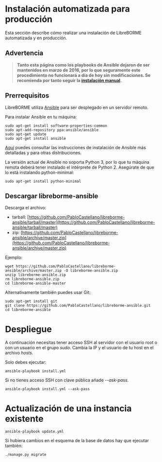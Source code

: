 # Instalación automatizada para producción

Esta sección describe cómo realizar una instalación de LibreBORME automatizada y en producción.

## Advertencia

> **Tanto esta página como los playbooks de Ansible dejaron de ser mantenidos en marzo de 2016, por lo que seguramente este procedimiento no funcionará a día de hoy sin modificaciones. Se recomienda por tanto seguir la [instalación manual](installation).**

## Prerrequisitos

LibreBORME utiliza [Ansible](https://www.ansible.com/) para ser desplegado en un servidor remoto.

Para instalar Ansible en tu máquina:

    sudo apt-get install software-properties-common
    sudo apt-add-repository ppa:ansible/ansible
    sudo apt-get update
    sudo apt-get install ansible

[Aquí](https://docs.ansible.com/intro_installation.html#latest-releases-via-apt-ubuntu) puedes consultar las instrucciones de instalación de Ansible más detalladas y para otras distribuciones.

La versión actual de Ansible no soporta Python 3, por lo que tu máquina remota deberá tener instalado el intérprete de Python 2. Asegúrate de que lo está instalando python-minimal:

    sudo apt-get install python-minimal

## Descargar libreborme-ansible

Descarga el archivo:

- tarball: [https://github.com/PabloCastellano/libreborme-ansible/tarball/master](https://github.com/PabloCastellano/libreborme-ansible/tarball/master)
- zip: [https://github.com/PabloCastellano/libreborme-ansible/archive/master.zip](https://github.com/PabloCastellano/libreborme-ansible/archive/master.zip)

Ejemplo:

    wget https://github.com/PabloCastellano/libreborme-ansible/archive/master.zip -O libreborme-ansible.zip
    unzip libreborme-ansible.zip
    rm libreborme-ansible.zip
    cd libreborme-ansible-master

Alternativamente también puedes usar Git:

    sudo apt-get install git
    git clone https://github.com/PabloCastellano/libreborme-ansible.git
    cd libreborme-ansible

# Despliegue

A continuación necesitas tener acceso SSH al servidor con el usuario root o con un usuario en el grupo *sudo*. Cambia la IP y el usuario de tu host en el archivo *hosts*.

Solo debes ejecutar:

    ansible-playbook install.yml

Si no tienes acceso SSH con clave pública añade *--ask-pass*.

    ansible-playbook install.yml --ask-pass

# Actualización de una instancia existente

    ansible-playbook update.yml

Si hubiera cambios en el esquema de la base de datos hay que ejecutar también:

    ./manage.py migrate
